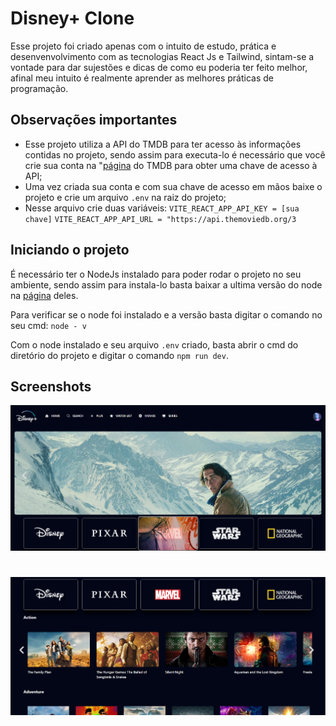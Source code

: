 # Disney+ Clone
Esse projeto foi criado apenas com o intuito de estudo, prática e desenvenvolvimento com as tecnologias React Js e Tailwind, sintam-se a vontade para dar sujestões e dicas de como eu poderia ter feito melhor, afinal meu intuito é realmente aprender as melhores práticas de programação.

## Observações importantes
- Esse projeto utiliza a API do TMDB para ter acesso às informações contidas no projeto, sendo assim para executa-lo é necessário que você crie sua conta na "[página](https://www.themoviedb.org/?language=pt-BR) do TMDB para obter uma chave de acesso à API;
- Uma vez criada sua conta e com sua chave de acesso em mãos baixe o projeto e crie um arquivo `.env` na raiz do projeto;
- Nesse arquivo crie duas variáveis:
`VITE_REACT_APP_API_KEY = [sua chave]`
`VITE_REACT_APP_API_URL = "https://api.themoviedb.org/3`

## Iniciando o projeto
É necessário ter o NodeJs instalado para poder rodar o projeto no seu ambiente, sendo assim para instala-lo basta baixar a ultima versão do node na [página](https://nodejs.org/en) deles.

Para verificar se o node foi instalado e a versão basta digitar o comando no seu cmd:
`node - v`

Com o node instalado e seu arquivo `.env` criado, basta abrir o cmd do diretório do projeto e digitar o comando `npm run dev`.

## Screenshots

![](./screenshot1.png)

#

![](./screenshot2.png)
